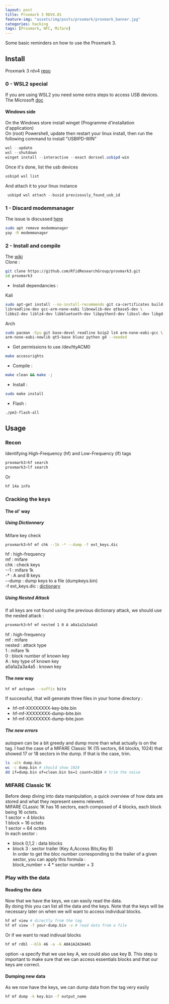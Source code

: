 ```yaml
---
layout: post
title: Proxmark 3 RDV4.01
feature-img: "assets/img/posts/proxmark/proxmark_banner.jpg"
categories: hacking
tags: [Proxmark, NFC, Mifare]
---
```


Some basic reminders on how to use the Proxmark 3.  
## Install
Proxmark 3 rdv4 [repo](https://github.com/RfidResearchGroup/proxmark3)  

### 0 - WSL2 special
If you are using WSL2 you need some extra steps to access USB devices.
The Microsoft [doc](https://docs.microsoft.com/fr-fr/windows/wsl/connect-usb)

#### Windows side
On the Windows store install winget (Programme d'installation d'application)  
On (root) Powershell, update then restart your linux install, then run the following command to install "USBIPD-WIN"
```powershell
wsl --update
wsl --shutdown
winget install --interactive --exact dorssel.usbipd-win
```

Once it's done, list the usb devices
```powershell
usbipd wsl list
```

And attach it to your linux instance
```powershell
 usbipd wsl attach --busid previsously_found_usb_id
```

### 1 - Discard modemmanager
The issue is discussed [here](https://github.com/RfidResearchGroup/proxmark3/blob/master/doc/md/Installation_Instructions/ModemManager-Must-Be-Discarded.md)
```bash
sudo apt remove modemmanager
yay -R modemmanager
```

### 2 - Install and  compile
The [wiki](https://github.com/RfidResearchGroup/proxmark3/blob/master/doc/md/Installation_Instructions/Linux-Installation-Instructions.md)  
Clone :
```bash
git clone https://github.com/RfidResearchGroup/proxmark3.git
cd proxmark3
```
- Install dependancies :  

Kali
```bash
sudo apt-get install --no-install-recommends git ca-certificates build-essential pkg-config \
libreadline-dev gcc-arm-none-eabi libnewlib-dev qtbase5-dev \
libbz2-dev liblz4-dev libbluetooth-dev libpython3-dev libssl-dev libgd-dev
```
Arch
```bash
sudo pacman -Syu git base-devel readline bzip2 lz4 arm-none-eabi-gcc \
arm-none-eabi-newlib qt5-base bluez python gd --needed
```
- Get permissions to use /dev/ttyACM0
```bash
make accessrights
```
- Compile :
```bash
make clean && make -j
```
- Install :
```bash
sudo make install
```
- Flash :
```bash
./pm3-flash-all
```
## Usage
### Recon

Identifying High-Frequency (hf) and Low-Frequency (lf) tags
```bash
proxmark3>hf search
proxmark3>lf search
```
Or
```bash
hf 14a info
```

### Cracking the keys
#### The ol' way
##### Using Dictionnary
Mifare key check
```bash
proxmark3>hf mf chk --1k -* --dump -f ext_keys.dic
```
hf : high-frequency  
mf : mifare  
chk : check keys  
--1 : mifare 1k  
-* : A and B keys  
--dump : dump keys to a file (dumpkeys.bin)  
-f ext_keys.dic : [dictionary](https://github.com/ikarus23/MifareClassicTool/blob/master/Mifare%20Classic%20Tool/app/src/main/assets/key-files/extended-std.keys)
  
##### Using Nested Attack
If all keys are not found using the previous dictionary attack, we should use the nested attack :

```bash
proxmark3>hf mf nested 1 0 A a0a1a2a3a4a5
```

hf : high-frequency  
mf : mifare  
nested : attack type   
1 : mifare 1k  
0 : block number of known key  
A : key type of known key  
a0a1a2a3a4a5 : known key  
#### The new way
```bash
hf mf autopwn --suffix bite
```
If successful, that will generate three files in your home directory :  
- hf-mf-XXXXXXXX-key-bite.bin
- hf-mf-XXXXXXXX-dump-bite.bin
- hf-mf-XXXXXXXX-dump-bite.json
##### The new errors
autopwn can be a bit greedy and dump more than what actually is on the tag. I had the case of a MIFARE Classic 1K (15 sectors, 64 blocks, 1024) that showed 17 or 18 sectors in the dump. If that is the case, trim.
```bash
ls -alh dump.bin
wc -c dump.bin # should show 1024
dd if=dump.bin of=clean.bin bs=1 count=1024 # trim the noise
```
### MIFARE Classic 1K
Before deep diving into data manipulation, a quick overview of how data are stored and what they represent seems relevent.  
MIFARE CLassic 1K has 16 sectors, each composed of 4 blocks, each block being 16 octets.  
1 sector = 4 blocks  
1 block = 16 octets  
1 sector = 64 octets  
In each sector :  
- block 0,1,2 : data blocks  
- block 3 : sector trailer (Key A,Access Bits,Key B)  
In order to get the bloc number corresponding to the trailer of a given sector, you can apply this formula :  
block_number = 4 * sector number + 3
### Play with the data
#### Reading the data
Now that we have the keys, we can easily read the data.  
By doing this you can list all the data and the keys. Note that the keys will be necessary later on when we will want to access individual blocks.
```bash
hf mf view # directly from the tag
hf mf view -f your-dump.bin -v # read data from a file
```
Or if we want to read indivual blocks
```bash
hf mf rdbl --blk 46 -a -k A0A1A2A3A4A5
```
option -a specify that we use key A, we could also use key B. This step is important to make sure that we can access essentials blocks and that our keys are correct.
#### Dumping new data
As we now have the keys, we can dump data from the tag very easily
```bash
hf mf dump -k key.bin -f output_name
```

